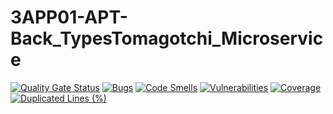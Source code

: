 # 3APP01-APT-Back_TypesTomagotchi_Microservice

[![Quality Gate Status](https://sonarcloud.io/api/project_badges/measure?project=A-Van-Gestel_3APP01-APT-Back_PlayerData_Microservice&metric=alert_status)](https://sonarcloud.io/summary/new_code?id=stenneyrinck_3APP01-APT-Back_TypesTomagotchi_Microservice)
[![Bugs](https://sonarcloud.io/api/project_badges/measure?project=stenneyrinck_3APP01-APT-Back_TypesTomagotchi_Microservice&metric=bugs)](https://sonarcloud.io/summary/new_code?id=stenneyrinck_3APP01-APT-Back_TypesTomagotchi_Microservice)
[![Code Smells](https://sonarcloud.io/api/project_badges/measure?project=stenneyrinck_3APP01-APT-Back_TypesTomagotchi_Microservice&metric=code_smells)](https://sonarcloud.io/summary/new_code?id=stenneyrinck_3APP01-APT-Back_TypesTomagotchi_Microservice)
[![Vulnerabilities](https://sonarcloud.io/api/project_badges/measure?project=stenneyrinck_3APP01-APT-Back_TypesTomagotchi_Microservice&metric=vulnerabilities)](https://sonarcloud.io/summary/new_code?id=stenneyrinck_3APP01-APT-Back_TypesTomagotchi_Microservice)
[![Coverage](https://sonarcloud.io/api/project_badges/measure?project=stenneyrinck_3APP01-APT-Back_TypesTomagotchi_Microservice&metric=coverage)](https://sonarcloud.io/summary/new_code?id=stenneyrinck_3APP01-APT-Back_TypesTomagotchi_Microservice)
[![Duplicated Lines (%)](https://sonarcloud.io/api/project_badges/measure?project=stenneyrinck_3APP01-APT-Back_TypesTomagotchi_Microservice&metric=duplicated_lines_density)](https://sonarcloud.io/summary/new_code?id=stenneyrinck_3APP01-APT-Back_TypesTomagotchi_Microservice)
